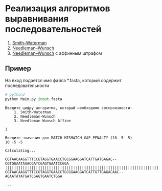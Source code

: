 # Реализация алгоритмов выравнивания последовательностей

1. [Smith–Waterman](https://en.wikipedia.org/wiki/Smith–Waterman_algorithm)
2. [Needleman–Wunsch](https://en.wikipedia.org/wiki/Needleman–Wunsch_algorithm)
3. [Needleman–Wunsch](https://en.wikipedia.org/wiki/Needleman–Wunsch_algorithm) c аффинным штрафом

## Пример

   На вход подается имя файла *.fasta, который содержит последовательности
```python
# python3
python Main.py input.fasta
```

```
Введите цифру алгоритма, который необходимо воспроизвести:
	1. Smith-Waterman
	2. Needleman-Wunsch
	3. Needleman-Wunsch Affine

1

Введите значения для MATCH MISMATCH GAP_PENALTY (10 -5 -5)
10 -5 -5

Calculating...

CGTAACAAGGTTTCCGTAGGTGAACCTGCGGAAGGATCATTGATGAGAC--CGTGGAATAAACGATCGAGTGAATCCGGA
||||||||||||||||||||||||||||||||||||||||||||||||||||||||||||||||||||||||||||||||
CGTAACAAGGTTTCCGTAGGTGAACCTGCGGAAGGATCATTGTTGAGACAAC--AGAATATATGATCGAGTGAATCTGGA

...
```



